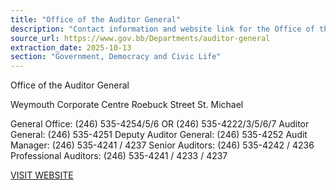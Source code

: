 ```yaml
---
title: "Office of the Auditor General"
description: "Contact information and website link for the Office of the Auditor General in Barbados."
source_url: https://www.gov.bb/Departments/auditor-general
extraction_date: 2025-10-13
section: "Government, Democracy and Civic Life"
---
```


Office of the Auditor General

Weymouth Corporate Centre
Roebuck Street
St. Michael  

General Office: (246) 535-4254/5/6 OR (246) 535-4222/3/5/6/7
Auditor General: (246) 535-4251
Deputy Auditor General: (246) 535-4252
Audit Manager: (246) 535-4241 / 4237
Senior Auditors: (246) 535-4242 / 4236
Professional Auditors: (246) 535-4241 / 4233 / 4237  

[VISIT WEBSITE](https://bao.gov.bb)
```